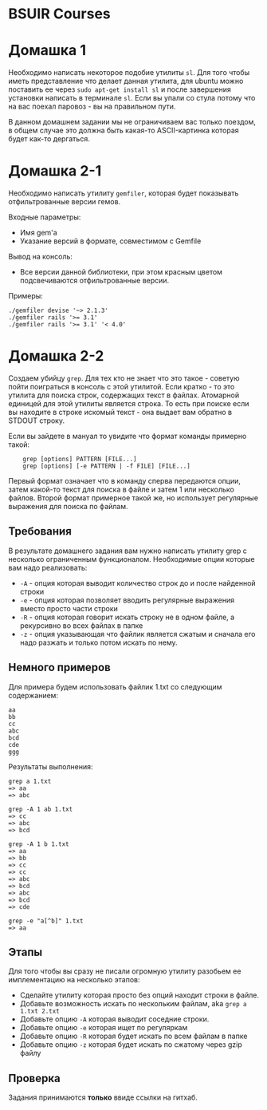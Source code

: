 BSUIR Courses
=============

# Домашка 1

Необходимо написать некоторое подобие утилиты `sl`. Для того чтобы иметь представление что делает данная утилита, для ubuntu можно поставить ее через `sudo apt-get install sl` и после завершения установки написать в терминале `sl`. Если вы упали со стула потому что на вас поехал паровоз - вы на правильном пути.

В данном домашнем задании мы не ограничиваем вас только поездом, в общем случае это должна быть какая-то ASCII-картинка которая будет как-то дергаться.

# Домашка 2-1

Необходимо написать утилиту `gemfiler`, которая будет показывать отфильтрованные версии гемов. 

Входные параметры: 
* Имя gem'а
* Указание версий в формате, совместимом с Gemfile

Вывод на консоль:
* Все версии данной библиотеки, при этом красным цветом подсвечиваются отфильтрованные версии.

Примеры:
```
./gemfiler devise '~> 2.1.3'
./gemfiler rails '>= 3.1'
./gemfiler rails '>= 3.1' '< 4.0'
```


# Домашка 2-2

Создаем убийцу `grep`. Для тех кто не знает что это такое - советую пойти поиграться в консоль с этой утилитой. Если кратко - то это утилита для поиска строк, содержащих текст в файлах. Атомарной единицей для этой утилиты является строка. То есть при поиске если вы находите в строке искомый текст - она выдает вам обратно в STDOUT строку.

Если вы зайдете в мануал то увидите что формат команды примерно такой:

```
	grep [options] PATTERN [FILE...]
	grep [options] [-e PATTERN | -f FILE] [FILE...]
```

Первый формат означает что в команду сперва передаются опции, затем какой-то текст для поиска в файле и затем 1 или несколько файлов. Второй формат примерное такой же, но использует регулярные выражения для поиска по файлам.

## Требования

В результате домашнего задания вам нужно написать утилиту grep с несколько ограниченным функционалом. 
Необходимые опции которые вам надо реализовать:

* `-A` - опция которая выводит количество строк до и после найденной строки
* `-e` - опция которая позволяет вводить регулярные выражения вместо просто части строки
* `-R` - опция которая говорит искать строку не в одном файле, а рекурсивно во всех файлах в папке
* `-z` - опция указывающая что файлик является сжатым и сначала его надо разжать и только потом искать по нему. 
 
## Немного примеров

Для примера будем использовать файлик 1.txt со следующим содержанием:

```
aa
bb
cc
abc
bcd
cde
ggg
```

Результаты выполнения:

```
grep a 1.txt 
=> aa
=> abc
```


```
grep -A 1 ab 1.txt 
=> cc
=> abc
=> bcd
```

```
grep -A 1 b 1.txt 
=> aa
=> bb
=> cc
=> cc
=> abc
=> bcd
=> abc
=> bcd
=> cde
```


```
grep -e "a[^b]" 1.txt 
=> aa
```

## Этапы


Для того чтобы вы сразу не писали огромную утилиту разобьем ее имплементацию на несколько этапов:

* Сделайте утилиту которая просто без опций находит строки в файле.
* Добавьте возможность искать по нескольким файлам, aka `grep a 1.txt 2.txt`
* Добавьте опцию `-A` которая выводит соседние строки.
* Добавьте опцию `-e` которая ищет по регуляркам
* Добавьте опцию `-R` которая будет искать по всем файлам в папке
* Добавьте опцию `-z` которая будет искать по сжатому через gzip файлу


## Проверка

Задания принимаются __только__ ввиде ссылки на гитхаб.
